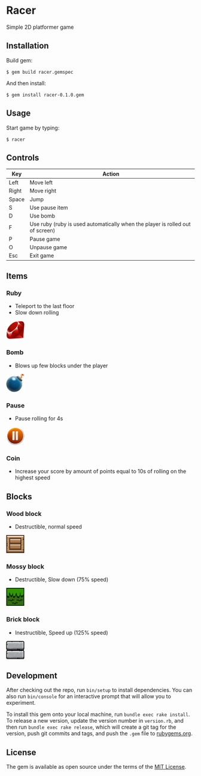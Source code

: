 # Racer

Simple 2D platformer game

## Installation

Build gem:

    $ gem build racer.gemspec


And then install:

    $ gem install racer-0.1.0.gem

## Usage

Start game by typing:

    $ racer 

## Controls

|  Key   |  Action |
|--------|---------|
|  Left  |  Move left  |
|  Right  |  Move right  |
|  Space  |  Jump  |
|  S  |  Use pause item  |
|  D  |  Use bomb  |
|  F  |  Use ruby (ruby is used automatically when the player is rolled out of screen)  |
|  P  |  Pause game  |
|  O  |  Unpause game  |
|  Esc  |  Exit game  |

## Items

### Ruby

 - Teleport to the last floor
 - Slow down rolling
 
<img src="media/power_ups/ruby.png" width="48">

### Bomb

 - Blows up few blocks under the player
 
<img src="media/power_ups/bomb2.png" width="48">

### Pause

 - Pause rolling for 4s
 
<img src="media/power_ups/pause.png" width="48">

### Coin

 - Increase your score by amount of points equal to 10s of rolling on the highest speed

## Blocks

### Wood block

 - Destructible, normal speed
 
<img src="media/blocks/wood.png" width="48">

### Mossy block

 - Destructible, Slow down (75% speed)
 
<img src="media/blocks/moss.png" width="48">

### Brick block

 - Inestructible, Speed up (125% speed)
 
<img src="media/blocks/brick.png" width="48">

## Development

After checking out the repo, run `bin/setup` to install dependencies. You can also run `bin/console` for an interactive prompt that will allow you to experiment.

To install this gem onto your local machine, run `bundle exec rake install`. To release a new version, update the version number in `version.rb`, and then run `bundle exec rake release`, which will create a git tag for the version, push git commits and tags, and push the `.gem` file to [rubygems.org](https://rubygems.org).


## License

The gem is available as open source under the terms of the [MIT License](http://opensource.org/licenses/MIT).

